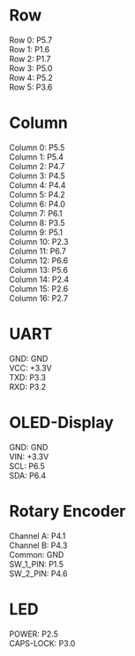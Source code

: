 # Row
Row 0: P5.7  
Row 1: P1.6  
Row 2: P1.7  
Row 3: P5.0  
Row 4: P5.2  
Row 5: P3.6  

# Column
Column 0: P5.5  
Column 1: P5.4  
Column 2: P4.7  
Column 3: P4.5  
Column 4: P4.4  
Column 5: P4.2  
Column 6: P4.0  
Column 7: P6.1  
Column 8: P3.5  
Column 9: P5.1  
Column 10: P2.3  
Column 11: P6.7  
Column 12: P6.6  
Column 13: P5.6  
Column 14: P2.4  
Column 15: P2.6  
Column 16: P2.7  

# UART
GND: GND  
VCC: +3.3V  
TXD: P3.3  
RXD: P3.2  

# OLED-Display
GND: GND  
VIN: +3.3V  
SCL: P6.5  
SDA: P6.4  

# Rotary Encoder
Channel A: P4.1  
Channel B: P4.3  
Common: GND  
SW_1_PIN: P1.5     
SW_2_PIN: P4.6  

# LED
POWER: P2.5  
CAPS-LOCK: P3.0  